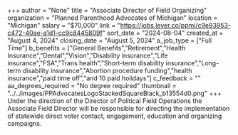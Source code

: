 +++
author = "None"
title = "Associate Director of Field Organizing"
organization = "Planned Parenthood Advocates of Michigan"
location = "Michigan"
salary = "$70,000"
link = "https://jobs.lever.co/ppmi/c9e93953-c472-40ae-a1d1-cc9c8445809f"
sort_date = "2024-08-04"
created_at = "August 4, 2024"
closing_date = "August 5, 2024"
a_job_type = ["Full Time"]
b_benefits = ["General Benefits","Retirement","Health Insurance","Dental","Vision","Disability insurance","Life insurance","FSA","Trans health","Short-term disability insurance","Long-term disability insurance","Abortion procedure funding","health insurance","paid time off","and 10 paid holidays"]
c_feedback = ""
aa_degrees_required = "No degree required"
thumbnail = "../../images/PPAdvocatesLogoStackedSquareBlack_b13554d0.png"
+++
Under the direction of the Director of Political Field Operations the Associate Field Director will be responsible for directing the implementation of statewide direct voter contact, engagement, education and organizing campaigns.